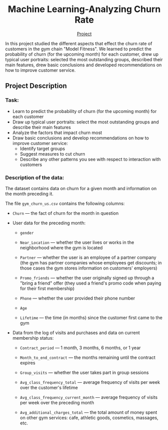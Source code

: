 <h1 align="center">
Machine Learning-Analyzing Churn Rate
</h1>
<p align="center">
  <a href="https://nbviewer.org/github/KarenMitlin/Portfolio-Practicum-Projects/blob/main/Machine%20Learning-Analyzing%20Churn%20Rate/Machine%20Learning-Analyzing%20Churn%20Rate.ipynb">Project</a><br/>
</p>
In this project studied the different aspects that effect the churn rate of customers in the gym chain "Model Fitness". We learned to predict the probability of churn (for the upcoming month) for each customer, drew up typical user portraits: selected the most outstanding groups, described their main features, drew basic conclusions and developed recommendations on how to improve customer service.
<h2>Project Description</h2>
<h3>Task:</h3>

- Learn to predict the probability of churn (for the upcoming month) for each customer
- Draw up typical user portraits: select the most outstanding groups and describe their main features
- Analyze the factors that impact churn most
- Draw basic conclusions and develop recommendations on how to improve customer service:
  - Identify target groups
  - Suggest measures to cut churn
  - Describe any other patterns you see with respect to interaction with customers

<h3>Description of the data:</h3>

The dataset contains data on churn for a given month and information on the month preceding it.

The file `gym_churn_us.csv` contains the following columns:

- `Churn` — the fact of churn for the month in question

- User data for the preceding month:

  - `gender`

  - `Near_Location` — whether the user lives or works in the neighborhood where the gym is located

  - `Partner` — whether the user is an employee of a partner company (the gym has partner companies whose employees get discounts; in those cases the gym stores information on customers' employers)

  - `Promo_friends` — whether the user originally signed up through a "bring a friend" offer (they used a friend's promo code when paying for their first membership)

  - `Phone` — whether the user provided their phone number

  - `Age`

  - `Lifetime` — the time (in months) since the customer first came to the gym

- Data from the log of visits and purchases and data on current membership status:

  - `Contract_period` — 1 month, 3 months, 6 months, or 1 year

  - `Month_to_end_contract` — the months remaining until the contract expires

  - `Group_visits` — whether the user takes part in group sessions

  - `Avg_class_frequency_total` — average frequency of visits per week over the customer's lifetime

  - `Avg_class_frequency_current_month` — average frequency of visits per week over the preceding month

  - `Avg_additional_charges_total` — the total amount of money spent on other gym services: cafe, athletic goods, cosmetics, massages, etc.
